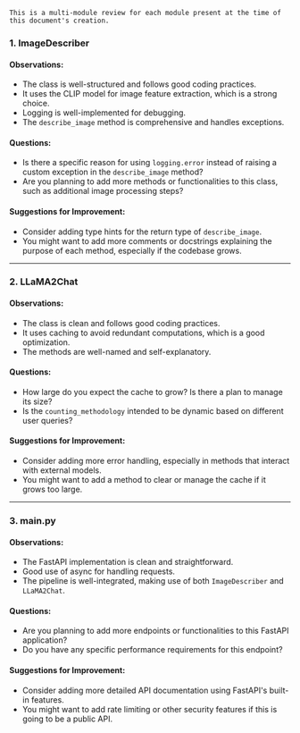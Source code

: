`This is a multi-module review for each module present at the time of this document's creation.`

### 1. ImageDescriber

#### Observations:

* The class is well-structured and follows good coding practices.
* It uses the CLIP model for image feature extraction, which is a strong choice.
* Logging is well-implemented for debugging.
* The `describe_image` method is comprehensive and handles exceptions.

#### Questions:

* Is there a specific reason for using `logging.error` instead of raising a custom exception in the `describe_image` method?
* Are you planning to add more methods or functionalities to this class, such as additional image processing steps?

#### Suggestions for Improvement:

* Consider adding type hints for the return type of `describe_image`.
* You might want to add more comments or docstrings explaining the purpose of each method, especially if the codebase grows.

---

### 2. LLaMA2Chat

#### Observations:

* The class is clean and follows good coding practices.
* It uses caching to avoid redundant computations, which is a good optimization.
* The methods are well-named and self-explanatory.

#### Questions:

* How large do you expect the cache to grow? Is there a plan to manage its size?
* Is the `counting_methodology` intended to be dynamic based on different user queries?

#### Suggestions for Improvement:

* Consider adding more error handling, especially in methods that interact with external models.
* You might want to add a method to clear or manage the cache if it grows too large.

---

### 3. main.py

#### Observations:

* The FastAPI implementation is clean and straightforward.
* Good use of async for handling requests.
* The pipeline is well-integrated, making use of both `ImageDescriber` and `LLaMA2Chat`.

#### Questions:

* Are you planning to add more endpoints or functionalities to this FastAPI application?
* Do you have any specific performance requirements for this endpoint?

#### Suggestions for Improvement:

* Consider adding more detailed API documentation using FastAPI's built-in features.
* You might want to add rate limiting or other security features if this is going to be a public API.
